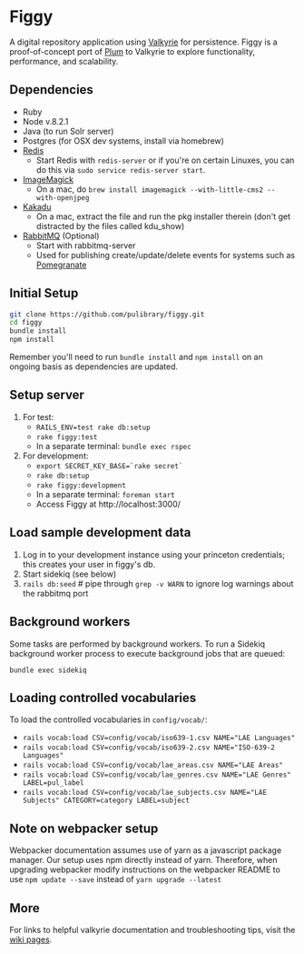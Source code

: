 # Figgy

A digital repository application using [Valkyrie](https://github.com/samvera-labs/valkyrie) for persistence.
Figgy is a proof-of-concept port of [Plum](https://github.com/pulibrary/plum) to Valkyrie to explore
functionality, performance, and scalability.

## Dependencies

* Ruby
* Node v.8.2.1
* Java (to run Solr server)
* Postgres (for OSX dev systems, install via homebrew)
* [Redis](http://redis.io/)
    * Start Redis with `redis-server` or if you're on certain Linuxes, you can do this via `sudo service redis-server start`.
* [ImageMagick](https://www.imagemagick.org)
    * On a mac, do `brew install imagemagick --with-little-cms2 --with-openjpeg`
* [Kakadu](http://kakadusoftware.com/)
    * On a mac, extract the file and run the pkg installer therein (don't get distracted by the files called kdu_show)
* [RabbitMQ](https://www.rabbitmq.com/) (Optional)
    * Start with rabbitmq-server
    * Used for publishing create/update/delete events for systems such as
      [Pomegranate](https://github.com/pulibrary/pomegranate)

## Initial Setup

```sh
git clone https://github.com/pulibrary/figgy.git
cd figgy
bundle install
npm install
```

Remember you'll need to run `bundle install` and `npm install` on an ongoing basis as dependencies are updated.

## Setup server

1. For test:
   - `RAILS_ENV=test rake db:setup`
   - `rake figgy:test`
   - In a separate terminal: `bundle exec rspec`
2. For development:
   - ``export SECRET_KEY_BASE=`rake secret` ``
   - `rake db:setup`
   - `rake figgy:development`
   - In a separate terminal: `foreman start`
   - Access Figgy at http://localhost:3000/

## Load sample development data

1. Log in to your development instance using your princeton credentials; this creates your user in figgy's db.
1. Start sidekiq (see below)
1. `rails db:seed` # pipe through `grep -v WARN` to ignore log warnings about the rabbitmq port

## Background workers

Some tasks are performed by background workers. To run a Sidekiq background worker process to execute
background jobs that are queued:

```
bundle exec sidekiq
```

## Loading controlled vocabularies

To load the controlled vocabularies in `config/vocab/`:
  - `rails vocab:load CSV=config/vocab/iso639-1.csv NAME="LAE Languages"`
  - `rails vocab:load CSV=config/vocab/iso639-2.csv NAME="ISO-639-2 Languages"`
  - `rails vocab:load CSV=config/vocab/lae_areas.csv NAME="LAE Areas"`
  - `rails vocab:load CSV=config/vocab/lae_genres.csv NAME="LAE Genres" LABEL=pul_label`
  - `rails vocab:load CSV=config/vocab/lae_subjects.csv NAME="LAE Subjects" CATEGORY=category LABEL=subject`

## Note on webpacker setup

Webpacker documentation assumes use of yarn as a javascript package manager. Our setup uses npm directly instead of yarn. Therefore, when upgrading webpacker modify instructions on the webpacker README to use `npm update --save` instead of `yarn upgrade --latest`

## More
For links to helpful valkyrie documentation and troubleshooting tips, visit the [wiki pages](https://github.com/pulibrary/figgy/wiki).
